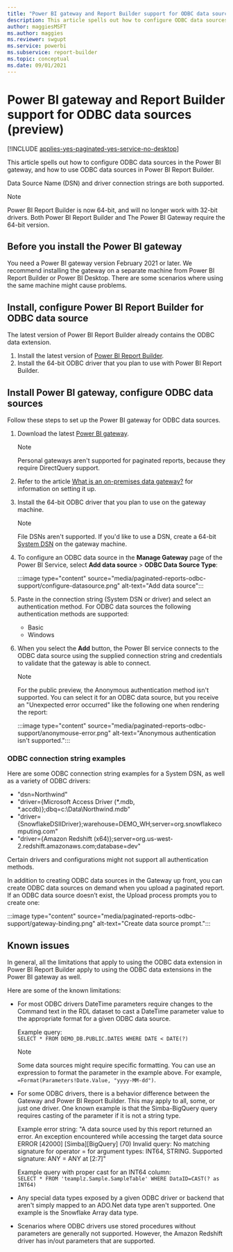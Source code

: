 ```yaml
---
title: "Power BI gateway and Report Builder support for ODBC data sources (preview)"
description: This article spells out how to configure ODBC data sources in the Power BI gateway, and how to use ODBC data sources in Power BI Report Builder.
author: maggiesMSFT
ms.author: maggies
ms.reviewer: swgupt
ms.service: powerbi
ms.subservice: report-builder
ms.topic: conceptual
ms.date: 09/01/2021
---
```


# Power BI gateway and Report Builder support for ODBC data sources (preview)


[!INCLUDE [applies-yes-paginated-yes-service-no-desktop](../includes/applies-yes-paginated-yes-service-no-desktop.md)] 

This article spells out how to configure ODBC data sources in the Power BI gateway, and how to use ODBC data sources in Power BI Report Builder.

Data Source Name (DSN) and driver connection strings are both supported. 

>[!NOTE]
>Power BI Report Builder is now 64-bit, and will no longer work with 32-bit drivers. Both Power BI Report Builder and The Power BI Gateway require the 64-bit version.

## Before you install the Power BI gateway

You need a Power BI gateway version February 2021 or later. We recommend installing the gateway on a separate machine from Power BI Report Builder or Power BI Desktop.  There are some scenarios where using the same machine might cause problems. 

## Install, configure Power BI Report Builder for ODBC data source

The latest version of Power BI Report Builder already contains the ODBC data extension.

1.	Install the latest version of [Power BI Report Builder](https://go.microsoft.com/fwlink/?linkid=2086513).
2.	Install the 64-bit ODBC driver that you plan to use with Power BI Report Builder.

## Install Power BI gateway, configure ODBC data sources

Follow these steps to set up the Power BI gateway for ODBC data sources.

1.	Download the latest [Power BI gateway](https://powerbi.microsoft.com/gateway).

    >[!NOTE]
    >Personal gateways aren't supported for paginated reports, because they require DirectQuery support.

2.	Refer to the article [What is an on-premises data gateway?](../connect-data/service-gateway-onprem.md) for information on setting it up.
3.	Install the 64-bit ODBC driver that you plan to use on the gateway machine.

    >[!NOTE]
    >File DSNs aren't supported. If you'd like to use a DSN, create a 64-bit [System DSN](/previous-versions/windows/desktop/odbc/dn170519(v=vs.85)) on the gateway machine.

1. To configure an ODBC data source in the **Manage Gateway** page of the Power BI Service, select **Add data source** >  **ODBC Data Source Type**:

    :::image type="content" source="media/paginated-reports-odbc-support/configure-datasource.png" alt-text="Add data source":::

1. Paste in the connection string (System DSN or driver) and select an authentication method. For ODBC data sources the following authentication methods are supported:

    - Basic
    - Windows

1. When you select the **Add** button, the Power BI service connects to the ODBC data source using the supplied connection string and credentials to validate that the gateway is able to connect.

    >[!NOTE]
    >For the public preview, the Anonymous authentication method isn't supported. You can select it for an ODBC data source, but you receive an "Unexpected error occurred" like the following one when rendering the report:

    :::image type="content" source="media/paginated-reports-odbc-support/anonymouse-error.png" alt-text="Anonymous authentication isn't supported.":::

### ODBC connection string examples

Here are some ODBC connection string examples for a System DSN, as well as a variety of ODBC drivers:

- "dsn=Northwind"
- "driver={Microsoft Access Driver (*.mdb, *.accdb)};dbq=c:\Data\Northwind.mdb"
- "driver={SnowflakeDSIIDriver};warehouse=DEMO_WH;server=<span>org.snowflakecomputing</span>.com"
- "driver={Amazon Redshift (x64)};server=<span>org.us-west-2.redshift.amazonaws</span>.com;database=dev"

Certain drivers and configurations might not support all authentication methods.

In addition to creating ODBC data sources in the Gateway up front, you can create ODBC data sources on demand when you upload a paginated report. If an ODBC data source doesn’t exist, the Upload process prompts you to create one:

:::image type="content" source="media/paginated-reports-odbc-support/gateway-binding.png" alt-text="Create data source prompt.":::

## Known issues

In general, all the limitations that apply to using the ODBC data extension in Power BI Report Builder apply to using the ODBC data extensions in the Power BI gateway as well.

Here are some of the known limitations:

- For most ODBC drivers DateTime parameters require changes to the Command text in the RDL dataset to cast a DateTime parameter value to the appropriate format for a given ODBC data source.  

    Example query:  
    `SELECT * FROM DEMO_DB.PUBLIC.DATES WHERE DATE < DATE(?)`

    >[!NOTE]
    >Some data sources might require specific formatting. You can use an expression to format the parameter in the example above. For example, `=Format(Parameters!Date.Value, "yyyy-MM-dd")`.

- For some ODBC drivers, there is a behavior difference between the Gateway and Power BI Report Builder. This may apply to all, some, or just one driver. One known example is that the Simba-BigQuery query requires casting of the parameter if it is not a string type. 

   Example error string: "A data source used by this report returned an error. An exception encountered while accessing the target data source ERROR [42000] [Simba][BigQuery] (70) Invalid query: No matching signature for operator = for argument types: INT64, STRING. Supported signature: ANY = ANY at [2:7]"

   Example query with proper cast for an INT64 column:  
   `SELECT * FROM 'teamplz.Sample.SampleTable' WHERE DataID=CAST(? as INT64)`

- Any special data types exposed by a given ODBC driver or backend that aren't simply mapped to an <span>ADO.Net</span> data type aren't supported. One example is the Snowflake Array data type.
- Scenarios where ODBC drivers use stored procedures without parameters are generally not supported. However, the Amazon Redshift driver has in/out parameters that are supported.
